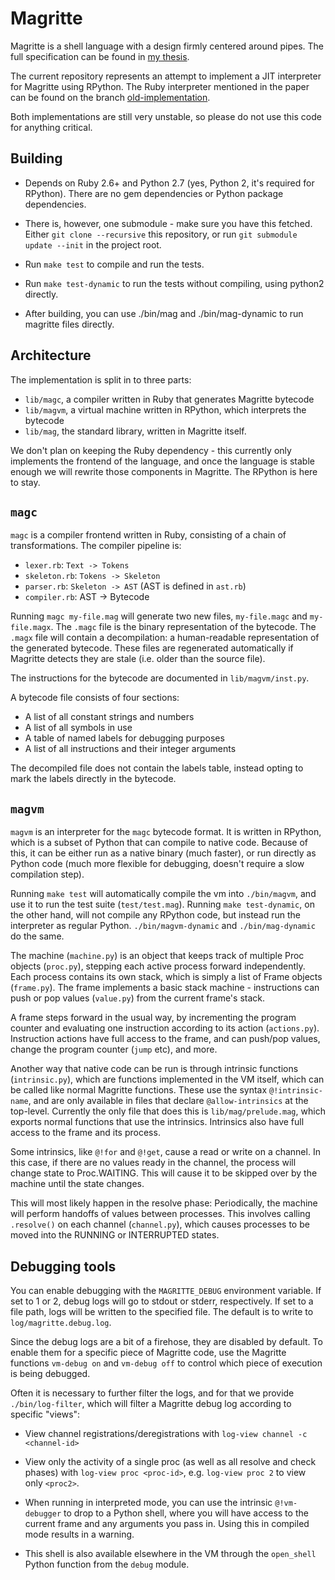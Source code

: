 # Magritte

Magritte is a shell language with a design firmly centered around pipes. The full specification can be found in [my thesis](http://files.jneen.net/academic/thesis.pdf).

The current repository represents an attempt to implement a JIT interpreter for Magritte using RPython. The Ruby interpreter mentioned in the paper can be found on the branch [old-implementation](https://github.com/prg-titech/magritte/tree/old-implementation).

Both implementations are still very unstable, so please do not use this code for anything critical.

## Building

* Depends on Ruby 2.6+ and Python 2.7 (yes, Python 2, it's required for RPython). There are no gem dependencies or Python package dependencies.

* There is, however, one submodule - make sure you have this fetched. Either `git clone --recursive` this repository, or run `git submodule update --init` in the project root.

* Run `make test` to compile and run the tests.

* Run `make test-dynamic` to run the tests without compiling, using python2 directly.

* After building, you can use ./bin/mag and ./bin/mag-dynamic to run magritte files directly.

## Architecture

The implementation is split in to three parts:

* `lib/magc`, a compiler written in Ruby that generates Magritte bytecode
* `lib/magvm`, a virtual machine written in RPython, which interprets the bytecode
* `lib/mag`, the standard library, written in Magritte itself.

We don't plan on keeping the Ruby dependency - this currently only implements the frontend of the language, and once the language is stable enough we will rewrite those components in Magritte. The RPython is here to stay.

## `magc`

`magc` is a compiler frontend written in Ruby, consisting of a chain of transformations. The compiler pipeline is:

* `lexer.rb`: `Text -> Tokens`
* `skeleton.rb`: `Tokens -> Skeleton`
* `parser.rb`: `Skeleton -> AST` (AST is defined in `ast.rb`)
* `compiler.rb`: AST -> Bytecode

Running `magc my-file.mag` will generate two new files, `my-file.magc` and `my-file.magx`. The `.magc` file is the binary representation of the bytecode. The `.magx` file will contain a decompilation: a human-readable representation of the generated bytecode. These files are regenerated automatically if Magritte detects they are stale (i.e. older than the source file).

The instructions for the bytecode are documented in `lib/magvm/inst.py`.

A bytecode file consists of four sections:

* A list of all constant strings and numbers
* A list of all symbols in use
* A table of named labels for debugging purposes
* A list of all instructions and their integer arguments

The decompiled file does not contain the labels table, instead opting to mark the labels directly in the bytecode.

## `magvm`

`magvm` is an interpreter for the `magc` bytecode format. It is written in RPython, which is a subset of Python that can compile to native code. Because of this, it can be either run as a native binary (much faster), or run directly as Python code (much more flexible for debugging, doesn't require a slow compilation step).

Running `make test` will automatically compile the vm into `./bin/magvm`, and use it to run the test suite (`test/test.mag`). Running `make test-dynamic`, on the other hand, will not compile any RPython code, but instead run the interpreter as regular Python. `./bin/magvm-dynamic` and `./bin/mag-dynamic` do the same.

The machine (`machine.py`) is an object that keeps track of multiple Proc objects (`proc.py`), stepping each active process forward independently. Each process contains its own stack, which is simply a list of Frame objects (`frame.py`). The frame implements a basic stack machine - instructions can push or pop values (`value.py`) from the current frame's stack.

A frame steps forward in the usual way, by incrementing the program counter and evaluating one instruction according to its action (`actions.py`). Instruction actions have full access to the frame, and can push/pop values, change the program counter (`jump` etc), and more.

Another way that native code can be run is through intrinsic functions (`intrinsic.py`), which are functions implemented in the VM itself, which can be called like normal Magritte functions. These use the syntax `@!intrinsic-name`, and are only available in files that declare `@allow-intrinsics` at the top-level. Currently the only file that does this is `lib/mag/prelude.mag`, which exports normal functions that use the intrinsics. Intrinsics also have full access to the frame and its process.

Some intrinsics, like `@!for` and `@!get`, cause a read or write on a channel. In this case, if there are no values ready in the channel, the process will change state to Proc.WAITING. This will cause it to be skipped over by the machine until the state changes.

This will most likely happen in the resolve phase: Periodically, the machine will perform handoffs of values between processes. This involves calling `.resolve()` on each channel (`channel.py`), which causes processes to be moved into the RUNNING or INTERRUPTED states.

## Debugging tools

You can enable debugging with the `MAGRITTE_DEBUG` environment variable. If set to 1 or 2, debug logs will go to stdout or stderr, respectively. If set to a file path, logs will be written to the specified file. The default is to write to `log/magritte.debug.log`.

Since the debug logs are a bit of a firehose, they are disabled by default. To enable them for a specific piece of Magritte code, use the Magritte functions `vm-debug on` and `vm-debug off` to control which piece of execution is being debugged.

Often it is necessary to further filter the logs, and for that we provide `./bin/log-filter`, which will filter a Magritte debug log according to specific "views":

* View channel registrations/deregistrations with `log-view channel -c <channel-id>`

* View only the activity of a single proc (as well as all resolve and check phases) with `log-view proc <proc-id>`, e.g. `log-view proc 2` to view only `<proc2>`.

* When running in interpreted mode, you can use the intrinsic `@!vm-debugger` to drop to a Python shell, where you will have access to the current frame and any arguments you pass in. Using this in compiled mode results in a warning.

* This shell is also available elsewhere in the VM through the `open_shell` Python function from the `debug` module.
